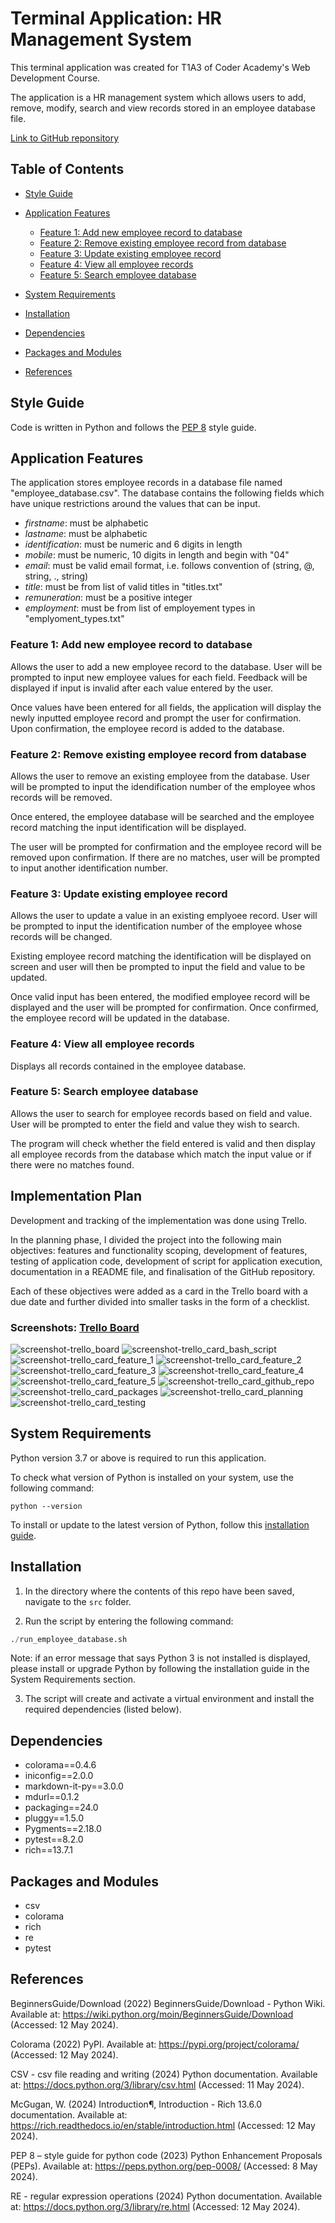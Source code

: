 # Terminal Application: HR Management System

This terminal application was created for T1A3 of Coder Academy's Web Development Course.

The application is a HR management system which allows users to add, remove, modify, search and view records stored in an employee database file.

[Link to GitHub reponsitory](https://github.com/JZ2803/terminal-app)

## Table of Contents

* [Style Guide](#style-guide)
* [Application Features](#application-features)
    * [Feature 1: Add new employee record to database](#feature-1-add-new-employee-record-to-database)
    * [Feature 2: Remove existing employee record from database](#feature-2-remove-existing-employee-record-from-database)
    * [Feature 3: Update existing employee record](#feature-3-update-existing-employee-record)
    * [Feature 4: View all employee records](#feature-4-view-all-employee-records)
    * [Feature 5: Search employee database](#feature-5-search-employee-database)
* [System Requirements](#system-requirements)
* [Installation](#installation)
* [Dependencies](#dependencies)
* [Packages and Modules](#packages-and-modules)

* [References](#references)

## Style Guide

Code is written in Python and follows the [PEP 8](https://peps.python.org/pep-0008/) style guide.

## Application Features

The application stores employee records in a database file named "employee_database.csv". The database contains the following fields which have unique restrictions around the values that can be input.

* _firstname_: must be alphabetic
* _lastname_: must be alphabetic
* _identification_: must be numeric and 6 digits in length
* _mobile_: must be numeric, 10 digits in length and begin with "04"
* _email_: must be valid email format, i.e. follows convention of (string, @, string, ., string)
* _title_: must be from list of valid titles in "titles.txt"
* _remuneration_: must be a positive integer
* _employment_: must be from list of employement types in "emplyoment_types.txt"

### Feature 1: Add new employee record to database

Allows the user to add a new employee record to the database. User will be prompted to input new employee values for each field. Feedback will be displayed if input is invalid after each value entered by the user.

Once values have been entered for all fields, the application will display the newly inputted employee record and prompt the user for confirmation. Upon confirmation, the employee record is added to the database.

### Feature 2: Remove existing employee record from database

Allows the user to remove an existing employee from the database. User will be prompted to input the idendification number of the employee whos records will be removed. 

Once entered, the employee database will be searched and the employee record matching the input identification will be displayed. 

The user will be prompted for confirmation and the employee record will be removed upon confirmation. If there are no matches, user will be prompted to input another identification number.

### Feature 3: Update existing employee record

Allows the user to update a value in an existing emplyoee record. User will be prompted to input the identification number of the employee whose records will be changed. 

Existing employee record matching the identification will be displayed on screen and user will then be prompted to input the field and value to be updated. 

Once valid input has been entered, the modified employee record will be displayed and the user will be prompted for confirmation. Once confirmed, the employee record will be updated in the database.

### Feature 4: View all employee records

Displays all records contained in the employee database.

### Feature 5: Search employee database

Allows the user to search for employee records based on field and value. User will be prompted to enter the field and value they wish to search. 

The program will check whether the field entered is valid and then display all employee records from the database which match the input value or if there were no matches found.

## Implementation Plan

Development and tracking of the implementation was done using Trello. 

In the planning phase, I divided the project into the following main objectives: features and functionality scoping, development of features, testing of application code, development of script for application execution, documentation in a README file, and finalisation of the GitHub repository. 

Each of these objectives were added as a card in the Trello board with a due date and further divided into smaller tasks in the form of a checklist.

### Screenshots: [Trello Board](https://trello.com/invite/b/qkNV1q74/ATTI027e91f49781b7029db504a7823f6e22BCC6E9BF/t1a3-terminal-application)

![screenshot-trello_board](docs/screenshot_trello_board.png)
![screenshot-trello_card_bash_script](docs/screenshot_trello_card_bash_script.png)
![screenshot-trello_card_feature_1](docs/screenshot_trello_card_feature_1.png)
![screenshot-trello_card_feature_2](docs/screenshot_trello_card_feature_2.png)
![screenshot-trello_card_feature_3](docs/screenshot_trello_card_feature_3.png)
![screenshot-trello_card_feature_4](docs/screenshot_trello_card_feature_4.png)
![screenshot-trello_card_feature_5](docs/screenshot_trello_card_feature_5.png)
![screenshot-trello_card_github_repo](docs/screenshot_trello_card_github_repo.png)
![screenshot-trello_card_packages](docs/screenshot_trello_card_packages.png)
![screenshot-trello_card_planning](docs/screenshot_trello_card_readme.png)
![screenshot-trello_card_testing](docs/screenshot_trello_card_testing.png)

## System Requirements

Python version 3.7 or above is required to run this application.

To check what version of Python is installed on your system, use the following command:

```
python --version
```

To install or update to the latest version of Python, follow this [installation guide](https://wiki.python.org/moin/BeginnersGuide/Download).

## Installation

1. In the directory where the contents of this repo have been saved, navigate to the `src` folder.

2. Run the script by entering the following command:

```python
./run_employee_database.sh
```

Note: if an error message that says Python 3 is not installed is displayed, please install or upgrade Python by following the installation guide in the System Requirements section.

3. The script will create and activate a virtual environment and install the required dependencies (listed below).

## Dependencies

* colorama==0.4.6
* iniconfig==2.0.0
* markdown-it-py==3.0.0
* mdurl==0.1.2
* packaging==24.0
* pluggy==1.5.0
* Pygments==2.18.0
* pytest==8.2.0
* rich==13.7.1

## Packages and Modules
* csv
* colorama
* rich
* re
* pytest

## References

BeginnersGuide/Download (2022) BeginnersGuide/Download - Python Wiki. Available at: https://wiki.python.org/moin/BeginnersGuide/Download (Accessed: 12 May 2024).

Colorama (2022) PyPI. Available at: https://pypi.org/project/colorama/ (Accessed: 12 May 2024).

CSV - csv file reading and writing (2024) Python documentation. Available at: https://docs.python.org/3/library/csv.html (Accessed: 11 May 2024).

McGugan, W. (2024) Introduction¶, Introduction - Rich 13.6.0 documentation. Available at: https://rich.readthedocs.io/en/stable/introduction.html (Accessed: 12 May 2024).

PEP 8 – style guide for python code (2023) Python Enhancement Proposals (PEPs). Available at: https://peps.python.org/pep-0008/ (Accessed: 8 May 2024).

RE - regular expression operations (2024) Python documentation. Available at: https://docs.python.org/3/library/re.html (Accessed: 12 May 2024). 
